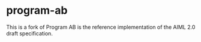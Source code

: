 # program-ab
This is a fork of Program AB is the reference implementation of the AIML 2.0 draft specification.
